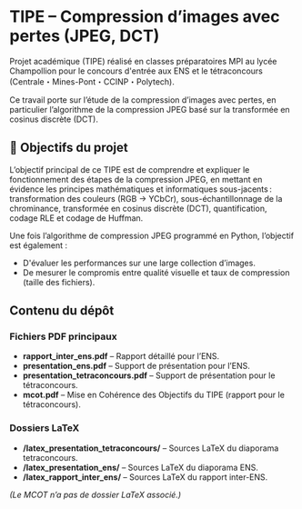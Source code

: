 # TIPE – Compression d’images avec pertes (JPEG, DCT)

Projet académique (TIPE) réalisé en classes préparatoires MPI au lycée Champollion pour le concours d'entrée aux ENS et le tétraconcours (Centrale・Mines-Pont・CCINP・Polytech).

Ce travail porte sur l’étude de la compression d’images avec pertes, en particulier l’algorithme de la compression JPEG basé sur la transformée en cosinus discrète (DCT).  

## 🎯 Objectifs du projet

L’objectif principal de ce TIPE est de comprendre et expliquer le fonctionnement des étapes de la compression JPEG, en mettant en évidence les principes mathématiques et informatiques sous-jacents : transformation des couleurs (RGB → YCbCr), sous-échantillonnage de la chrominance, transformée en cosinus discrète (DCT), quantification, codage RLE et codage de Huffman.

Une fois l’algorithme de compression JPEG programmé en Python, l’objectif est également :
- D'évaluer les performances sur une large collection d’images.
- De mesurer le compromis entre qualité visuelle et taux de compression (taille des fichiers).

## Contenu du dépôt
### Fichiers PDF principaux
- **rapport_inter_ens.pdf** – Rapport détaillé pour l’ENS.  
- **presentation_ens.pdf** – Support de présentation pour l’ENS.  
- **presentation_tetraconcours.pdf** – Support de présentation pour le tétraconcours.  
- **mcot.pdf** – Mise en Cohérence des Objectifs du TIPE (rapport pour le tétraconcours).  

### Dossiers LaTeX
- **/latex_presentation_tetraconcours/** – Sources LaTeX du diaporama tetraconcours.  
- **/latex_presentation_ens/** – Sources LaTeX du diaporama ENS.  
- **/latex_rapport_inter_ens/** – Sources LaTeX du rapport inter-ENS.  

*(Le MCOT n’a pas de dossier LaTeX associé.)*
